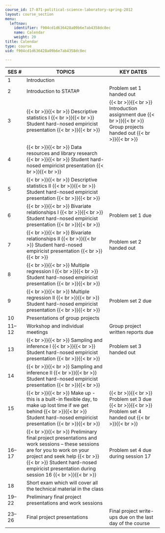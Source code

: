 ```yaml
---
course_id: 17-871-political-science-laboratory-spring-2012
layout: course_section
menu:
  leftnav:
    identifier: f904cd1d636428a09b6e7ab4358dc8ec
    name: Calendar
    weight: 20
title: Calendar
type: course
uid: f904cd1d636428a09b6e7ab4358dc8ec

---
```


| SES # | TOPICS | KEY DATES |
| --- | --- | --- |
| 1 | Introduction | &nbsp; |
| 2 | Introduction to STATA® | Problem set 1 handed out |
| 3 |  {{< br >}}{{< br >}} Descriptive statistics I {{< br >}}{{< br >}} Student hard-nosed empiricist presentation {{< br >}}{{< br >}}  |  {{< br >}}{{< br >}} Introduction assignment due {{< br >}}{{< br >}} Group projects handed out {{< br >}}{{< br >}}  |
| 4 |  {{< br >}}{{< br >}} Data resources and library research {{< br >}}{{< br >}} Student hard-nosed empiricist presentation {{< br >}}{{< br >}}  | &nbsp; |
| 5 |  {{< br >}}{{< br >}} Descriptive statistics II {{< br >}}{{< br >}} Student hard-nosed empiricist presentation {{< br >}}{{< br >}}  | &nbsp; |
| 6 |  {{< br >}}{{< br >}} Bivariate relationships I {{< br >}}{{< br >}} Student hard-nosed empiricist presentation {{< br >}}{{< br >}}  | Problem set 1 due |
| 7 |  {{< br >}}{{< br >}} Bivariate relationships II {{< br >}}{{< br >}} Student hard-nosed empiricist presentation {{< br >}}{{< br >}}  | Problem set 2 handed out |
| 8 |  {{< br >}}{{< br >}} Multiple regression I {{< br >}}{{< br >}} Student hard-nosed empiricist presentation {{< br >}}{{< br >}}  | &nbsp; |
| 9 |  {{< br >}}{{< br >}} Multiple regression II {{< br >}}{{< br >}} Student hard-nosed empiricist presentation {{< br >}}{{< br >}}  | Problem set 2 due |
| 10 | Presentations of group projects | &nbsp; |
| 11–12 | Workshop and individual meetings | Group project written reports due |
| 13 |  {{< br >}}{{< br >}} Sampling and inference I {{< br >}}{{< br >}} Student hard-nosed empiricist presentation {{< br >}}{{< br >}}  | Problem set 3 handed out |
| 14 |  {{< br >}}{{< br >}} Sampling and inference II {{< br >}}{{< br >}} Student hard-nosed empiricist presentation {{< br >}}{{< br >}}  | &nbsp; |
| 15 |  {{< br >}}{{< br >}} Make up - this is a built-in flexible day, to make up lost time if we get behind {{< br >}}{{< br >}} Student hard-nosed empiricist presentation {{< br >}}{{< br >}}  |  {{< br >}}{{< br >}} Problem set 3 due {{< br >}}{{< br >}} Problem set 4 handed out {{< br >}}{{< br >}}  |
| 16–17 |  {{< br >}}{{< br >}} Preliminary final project presentations and work sessions – these sessions are for you to work on your project and seek help {{< br >}}{{< br >}} Student hard-nosed empiricist presentation during session 16 {{< br >}}{{< br >}}  | Problem set 4 due during session 17 |
| 18 | Short exam which will cover all the technical material in the class | &nbsp; |
| 19–22 | Preliminary final project presentations and work sessions | &nbsp; |
| 23–26 | Final project presentations | Final project write-ups due on the last day of the course